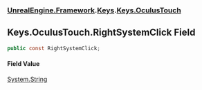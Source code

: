 ### [UnrealEngine.Framework](./UnrealEngine-Framework.md 'UnrealEngine.Framework').[Keys](./Keys.md 'UnrealEngine.Framework.Keys').[Keys.OculusTouch](./Keys-OculusTouch.md 'UnrealEngine.Framework.Keys.OculusTouch')
## Keys.OculusTouch.RightSystemClick Field
  
```csharp
public const RightSystemClick;
```
#### Field Value
[System.String](https://docs.microsoft.com/en-us/dotnet/api/System.String 'System.String')  
